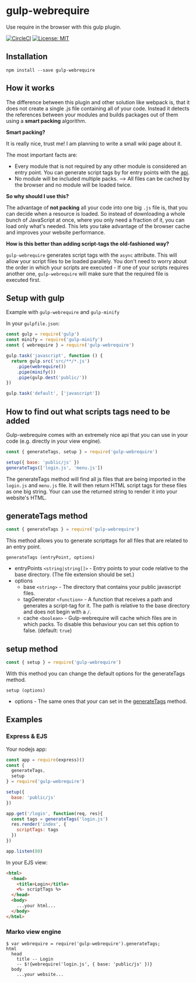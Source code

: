 # gulp-webrequire

Use require in the browser with this gulp plugin.

[![CircleCI](https://circleci.com/gh/robojones/gulp-webrequire.svg?style=shield)](https://circleci.com/gh/robojones/gulp-webrequire)
[![License: MIT](https://img.shields.io/badge/License-MIT-yellow.svg)](https://opensource.org/licenses/MIT)

## Installation

```
npm install --save gulp-webrequire
```

## How it works

The difference between this plugin and other solution like webpack is, that it does not create a single .js file containing all of your code.
Instead it detects the references between your modules and builds packages out of them using a __smart packing__ algorithm.

__Smart packing?__

It is really nice, trust me! I am planning to write a small wiki page about it.

The most important facts are:
- Every module that is not required by any other module is considered an entry point. You can generate script tags by for entry points with the [api](#how-to-find-out-what-scripts-tags-need-to-be-added).
- No module will be included multiple packs. --> All files can be cached by the browser and no module will be loaded twice.

__So why should I use this?__

The advantage of __not packing__ all your code into one big `.js` file is, that you can decide when a resource is loaded.
So instead of downloading a whole bunch of JavaScript at once, where you only need a fraction of it, you can load only what's needed.
This lets you take advantage of the browser cache and improves your website performance.

__How is this better than adding script-tags the old-fashioned way?__

`gulp-webrequire` generates script tags with the `async` attribute.
This will allow your script files to be loaded parallely.
You don't need to worry about the order in which your scripts are executed - If one of your scripts requires another one,
`gulp-webrequire` will make sure that the required file is executed first.

## Setup with gulp

Example with `gulp-webrequire` and `gulp-minify`

In your `gulpfile.json`:

```javascript
const gulp = require('gulp')
const minify = require('gulp-minify')
const { webrequire } = require('gulp-webrequire')

gulp.task('javascript', function () {
  return gulp.src('src/**/*.js')
    .pipe(webrequire())
    .pipe(minify())
    .pipe(gulp.dest('public/'))
})

gulp.task('default', ['javascript'])
```

## How to find out what scripts tags need to be added

Gulp-webrequire comes with an extremely nice api that you can use in your code (e.g. directly in your view engine).
```javascript
const { generateTags, setup } = require('gulp-webrequire')

setup({ base: 'public/js' })
generateTags(['login.js', 'menu.js'])
```

The generateTags method will find all js files that are being imported in the `login.js` and `menu.js` file.
It will then return HTML script tags for these files as one big string.
Your can use the returned string to render it into your website's HTML.

## generateTags method

```javascript
const { generateTags } = require('gulp-webrequire')
```

This method allows you to generate scripttags for all files that are related to an entry point.

```
generateTags (entryPoint, options)
```

- entryPoints `<string|string[]>` - Entry points to your code relative to the base directory. (The file extension should be set.)
- options
  - base `<string>` - The directory that contains your public javascript files.
  - tagGenerator `<function>` - A function that receives a path and generates a script-tag for it. The path is relative to the base directory and does not begin with a `/`.
  - cache `<boolean>` - Gulp-webrequire will cache which files are in which packs. To disable this behaviour you can set this option to false. (default: `true`)

## setup method

```javascript
const { setup } = require('gulp-webrequire')
```

With this method you can change the default options for the generateTags method.

```
setup (options)
```

- options - The same ones that your can set in the [generateTags](#generatetags-method) method.

## Examples

### Express & EJS

Your nodejs app:

```javascript
const app = require(express)()
const {
  generateTags,
  setup
} = require('gulp-webrequire')

setup({
  base: 'public/js'
})

app.get('/login', function(req, res){ 
  const tags = generateTags('login.js')
  res.render('index', {
    scriptTags: tags
  })
})

app.listen(80)
```

In your EJS view:

```html
<html>
  <head>
    <title>Login</title>
    <%- scriptTags %>
  </head>
  <body>
    ...your html...
  </body>
</html>
```

### Marko view engine
```marko
$ var webrequire = require('gulp-webrequire').generateTags;
html
  head
    title -- Login
    -- $!{webrequire('login.js', { base: 'public/js' })}
  body
    ...your website...
```
